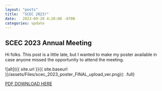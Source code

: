 ```yaml
---
layout: "posts"
title:  "SCEC 2023!"
date:   2023-09-28 4:20:00 -0700
categories: update
---
```

## SCEC 2023 Annual Meeting
Hi folks. This post is a little late, but I wanted to make my poster available in case anyone missed the opportunity to attend the meeting.


![alt]({{ site.url }}{{ site.baseurl }}/assets/Files/scec_2023_poster_FINAL_upload_ver.png){: .full}  

[PDF DOWNLOAD HERE](../../../assets/Files/scec_2023_poster_FINAL_upload_ver.pdf)

